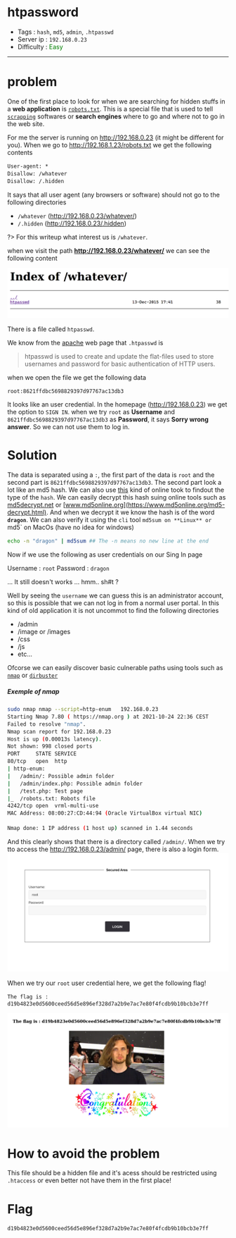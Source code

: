 # htpassword

- Tags : `hash`, `md5`, `admin`, `.htpasswd`
- Server ip : `192.168.0.23 `
- Difficulty : <span style="color : green">Easy</span>
___


# problem

One of the first place to look for when we are searching for hidden stuffs in a **web application** is [`robots.txt`](https://en.wikipedia.org/wiki/Robots_exclusion_standard). This is a special file that is used to tell [`scrapping`](https://en.wikipedia.org/wiki/Web_scraping) softwares or **search engines** where to go and where not to go in the web site.

For me the server is running on http://192.168.0.23 (it might be different for you). When we go to http://192.168.1.23/robots.txt we get the following contents

```robots.txt
User-agent: *
Disallow: /whatever
Disallow: /.hidden
```

It says that all user agent (any browsers or software) should not go to the following directories

- `/whatever` (http://192.168.0.23/whatever/)
- `/.hidden`  (http://192.168.0.23/.hidden)

?> For this writeup what interest us is `/whatever`.

when we visit the path **http://192.168.0.23/whatever/** we can see the following content

![whatever index page](resources/images/whatever_index.png)

There is a file called `htpasswd`.

We know from the [apache](https://httpd.apache.org/docs/2.4/programs/htpasswd.html) web page that `.htpasswd` is

>htpasswd is used to create and update the flat-files used to store usernames and password for basic authentication of HTTP users.

when we open the file we get the following data
```text
root:8621ffdbc5698829397d97767ac13db3
```

It looks like an user credential. In the homepage (http://192.168.0.23) we get the option to `SIGN IN`. when we try `root` as **Username** and `8621ffdbc5698829397d97767ac13db3` as **Password**, it says **Sorry wrong answer**. So we can not use them to log in.

# Solution
The data is separated using a `:`, the first part of the data is `root` and the second part is `8621ffdbc5698829397d97767ac13db3`. The second part look a lot like an md5 hash. We can also use [this](https://hashes.com/en/tools/hash_identifier) kind of online took to findout the type of the `hash`. We can easily decrypt this hash suing online tools such as [md5decrypt.net](https://md5decrypt.net/en/) or [www.md5online.org](https://www.md5online.org/md5-decrypt.html). And when we decrypt it we know the hash is of the word **`dragon`**. We can also verify it using the `cli` tool `md5sum on **Linux** or `md5` on MacOs (have no idea for windows)

```bash
echo -n "dragon" | md5sum ## The -n means no new line at the end
```

Now if we use the following as user credentials on our Sing In page

Username : `root`
Password : `dragon`

... It still doesn't works ...
hmm..
sh#t ?

Well by seeing the `username` we can guess this is an administrator account, so this is possible that we can not log in from a normal user portal.
In this kind of old application it is not uncommot to find the following directories
- /admin
- /image or /images
- /css
- /js
- etc...

Ofcorse we can easily discover basic culnerable paths using tools such as [`nmap`](https://nmap.org/) or [`dirbuster`](https://sourceforge.net/projects/dirbuster/files/DirBuster%20Source/1.0-RC1/)

##### Exemple of nmap
```bash
sudo nmap nmap --script=http-enum   192.168.0.23 
Starting Nmap 7.80 ( https://nmap.org ) at 2021-10-24 22:36 CEST
Failed to resolve "nmap".
Nmap scan report for 192.168.0.23
Host is up (0.00013s latency).
Not shown: 998 closed ports
PORT     STATE SERVICE
80/tcp   open  http
| http-enum: 
|   /admin/: Possible admin folder
|   /admin/index.php: Possible admin folder
|   /test.php: Test page
|_  /robots.txt: Robots file
4242/tcp open  vrml-multi-use
MAC Address: 08:00:27:CD:44:94 (Oracle VirtualBox virtual NIC)

Nmap done: 1 IP address (1 host up) scanned in 1.44 seconds
```

And this clearly shows that there is a directory called `/admin/`. When we try tto access the http://192.168.0.23/admin/ page, there is also a login form.
![admin login area](/.resources/images/admin_login_area.png)

When we try our `root` user credential here, we get the following flag!

```text
The flag is : d19b4823e0d5600ceed56d5e896ef328d7a2b9e7ac7e80f4fcdb9b10bcb3e7ff
```

![whatever root loggedin](/.resources/images/whatever_root_loggedin.png)


# How to avoid the problem
This file should be a hidden file and it's acess should be restricted using `.htaccess` or even better not have them in the first place!

# Flag

```text
d19b4823e0d5600ceed56d5e896ef328d7a2b9e7ac7e80f4fcdb9b10bcb3e7ff
```